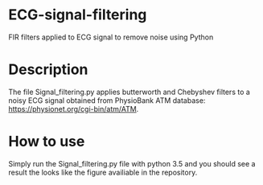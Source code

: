 # ECG-signal-filtering
FIR filters applied to ECG signal to remove noise using Python

# Description
The file Signal_filtering.py applies butterworth and Chebyshev filters to a noisy ECG signal obtained from PhysioBank ATM database: https://physionet.org/cgi-bin/atm/ATM.

# How to use
Simply run the Signal_filtering.py file with python 3.5 and you should see a result the looks like the figure availiable in the repository.
